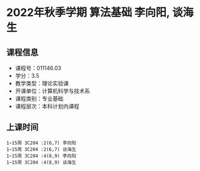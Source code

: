 # 2022年秋季学期 算法基础 李向阳, 谈海生






## 课程信息

- 课程号：011146.03
- 学分：3.5
- 教学类型：理论实验课
- 开课单位：计算机科学与技术系
- 课程类别：专业基础
- 课程层次：本科计划内课程

## 上课时间

```
1~15周 3C204 :2(6,7) 李向阳
1~15周 3C204 :2(6,7) 谈海生
1~15周 3C204 :4(8,9) 李向阳
1~15周 3C204 :4(8,9) 谈海生
```

